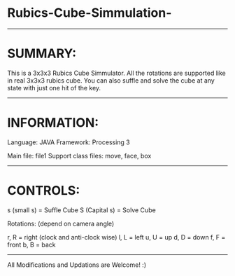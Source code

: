 # Rubics-Cube-Simmulation-

----------------------------------------------------------------------------
# SUMMARY:

This is a 3x3x3 Rubics Cube Simmulator. All the rotations are supported like in real 3x3x3 rubics cube.
You can also suffle and solve the cube at any state with just one hit of the key.

-----------------------------------------------------------------------------
# INFORMATION:

Language: JAVA
Framework: Processing 3

Main file: file1
Support class files: move, face, box

----------------------------------------------------------------------------
# CONTROLS:

s (small s) = Suffle Cube
S (Capital s) = Solve Cube

Rotations: (depend on camera angle)

r, R = right (clock and anti-clock wise)
l, L = left
u, U = up
d, D = down
f, F = front
b, B = back

-------------------------------------------------------------------------------

All Modifications and Updations are Welcome! :)
